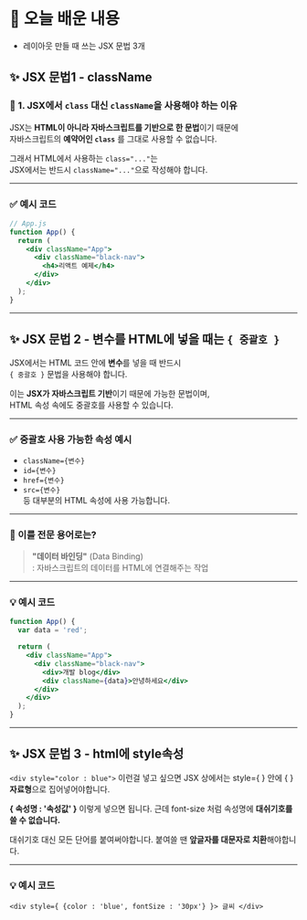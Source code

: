 # 📌 오늘 배운 내용
- 레이아웃 만들 때 쓰는 JSX 문법 3개

## ✨ JSX 문법1 - className
### 📌 1. JSX에서 `class` 대신 `className`을 사용해야 하는 이유

JSX는 **HTML이 아니라 자바스크립트를 기반으로 한 문법**이기 때문에  
자바스크립트의 **예약어인 `class`** 를 그대로 사용할 수 없습니다.

그래서 HTML에서 사용하는 `class="..."`는  
JSX에서는 반드시 `className="..."`으로 작성해야 합니다.

---

### ✅ 예시 코드

```jsx
// App.js
function App() {
  return (
    <div className="App">
      <div className="black-nav">
        <h4>리액트 예제</h4>
      </div>
    </div>
  );
}
```
---
## ✨ JSX 문법 2 - 변수를 HTML에 넣을 때는 `{ 중괄호 }`

JSX에서는 HTML 코드 안에 **변수**를 넣을 때 반드시  
`{ 중괄호 }` 문법을 사용해야 합니다.

이는 **JSX가 자바스크립트 기반**이기 때문에 가능한 문법이며,  
HTML 속성 속에도 중괄호를 사용할 수 있습니다.

---

### ✅ 중괄호 사용 가능한 속성 예시

- `className={변수}`
- `id={변수}`
- `href={변수}`
- `src={변수}`  
등 대부분의 HTML 속성에 사용 가능합니다.

---

### 📌 이를 전문 용어로는?

> **"데이터 바인딩"** (Data Binding)  
: 자바스크립트의 데이터를 HTML에 연결해주는 작업

---

### 💡 예시 코드

```jsx
function App() {
  var data = 'red';

  return (
    <div className="App">
      <div className="black-nav">
        <div>개발 blog</div>
        <div className={data}>안녕하세요</div>
      </div>
    </div>
  );
}
```
---
## ✨ JSX 문법 3 - html에 style속성

`<div style="color : blue">` 이런걸 넣고 싶으면
JSX 상에서는 style={ } 안에 { } **자료형**으로 집어넣어야합니다. 

**{ 속성명 : '속성값' }** 이렇게 넣으면 됩니다. 
근데 font-size 처럼 속성명에 **대쉬기호를 쓸 수 없습니다.**

대쉬기호 대신 모든 단어를 붙여써야합니다. 붙여쓸 땐 **앞글자를 대문자로 치환**해야합니다.

---

### 💡 예시 코드

```
<div style={ {color : 'blue', fontSize : '30px'} }> 글씨 </div>
```

